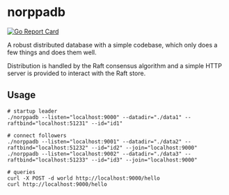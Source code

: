 # norppadb

[![Go Report Card](https://goreportcard.com/badge/github.com/nireo/norppadb)](https://goreportcard.com/report/github.com/nireo/norppadb)

A robust distributed database with a simple codebase, which only does a few things and does them well.

Distribution is handled by the Raft consensus algorithm and a simple HTTP server is provided to interact with the Raft store.

## Usage

```shell
# startup leader
./norppadb --listen="localhost:9000" --datadir="./data1" --raftbind="localhost:51231" --id="id1"

# connect followers
./norppadb --listen="localhost:9001" --datadir="./data2" --raftbind="localhost:51232" --id="id2" --join="localhost:9000"
./norppadb --listen="localhost:9002" --datadir="./data3" --raftbind="localhost:51233" --id="id3" --join="localhost:9000"

# queries
curl -X POST -d world http://localhost:9000/hello
curl http://localhost:9000/hello
```
